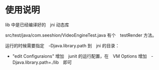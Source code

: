 # 使用说明

lib 中是已经编译好的　jni 动态库

src/test/java/com.seeshion/VideoEngineTest.java 有个　testRender 方法。

运行的时候需要指定　-Djava.library.path 到　jni 的目录：

+ "edit Configuraions" 增加　junit 的运行配置，在　VM Options 增加　-Djava.library.path=./lib　即可
